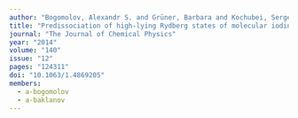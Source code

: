 ```yaml
---
author: "Bogomolov, Alexandr S. and Grüner, Barbara and Kochubei, Sergei A. and Mudrich, Marcel and Baklanov, Alexey V."
title: "Predissociation of high-lying Rydberg states of molecular iodine via ion-pair states"
journal: "The Journal of Chemical Physics"
year: "2014"
volume: "140"
issue: "12"
pages: "124311"
doi: "10.1063/1.4869205"
members: 
  - a-bogomolov
  - a-baklanov
---
```


